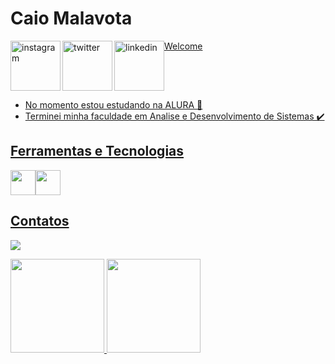 <div dsplay="inline-block">
<h1 align="left">Caio Malavota</h1>
<a href="https://www.instagram.com/caio_malavota/" >
    <img align="left" width="80px" src="https://i.ibb.co/qkGSp1D/instagram.png" alt="instagram" style="vertical-align:top;"  target="_blank>
  </a> 
  <a href="https://twitter.com">
    <img align="left" width="80px" src="https://i.ibb.co/ZcFHDpv/twitter.png" 
         alt="twitter" 
         style="vertical-align:top;">
  </a>
  <a href="https://www.linkedin.com/in/caio-augusto-malavota-38baa6317/">
    <img width="80px" src="https://i.ibb.co/RyZx12b/linkedin.png" alt="linkedin" style="vertical-align:top;"  target="_blank>
  </a>
</div>

## Welcome 
- No momento estou estudando na ALURA 📖
- Terminei minha faculdade em Analise e Desenvolvimento de Sistemas ✔️


## Ferramentas e Tecnologias

<img loading="lazy" src="https://cdn.jsdelivr.net/gh/devicons/devicon/icons/git/git-original.svg" width="40" height="40"><img loading="lazy" src="https://cdn.jsdelivr.net/gh/devicons/devicon/icons/java/java-original.svg" width="40" height="40">

## Contatos 

<a href = "mailto:caiomalavota1@hotmail.com"><img loading="lazy" src="https://img.shields.io/badge/Gmail-D14836?style=for-the-badge&logo=gmail&logoColor=white" target="_blank"></a>

<div>
<a href="https://github.com/CaioMlvt">
<img height="150em" src="https://github-readme-stats-eight-theta.vercel.app/api?username=CaioMlvt&show_icons=true&theme=algolia&include_all_commits=true&count_private=true"/>
<img height="150em" src="https://github-readme-stats-eight-theta.vercel.app/api/top-langs/?username=CaioMlvt&layout=compact&langs_count=8&theme=algolia"/>
</div>





<!--
Jogo da cobrinha no grid de contribuição 
![Snake animation](https://github.com/CaioMlvt/CaioMlvt/blob/output/github-contribution-grid-snake.svg)



-->
